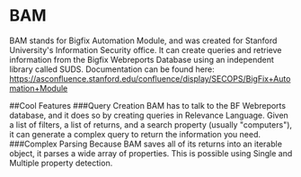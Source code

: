 # BAM
BAM stands for Bigfix Automation Module, and was created for Stanford University's Information Security office. It can create queries and retrieve information from the Bigfix Webreports Database using an independent library called SUDS. 
Documentation can be found here: 
https://asconfluence.stanford.edu/confluence/display/SECOPS/BigFix+Automation+Module

##Cool Features
###Query Creation
BAM has to talk to the BF Webreports database, and it does so by creating queries in Relevance Language. Given a list of filters, a list of returns, and a search property (usually "computers"), it can generate a complex query to return the information you need.
###Complex Parsing
Because BAM saves all of its returns into an iterable object, it parses a wide array of properties. This is possible using Single and Multiple property detection.
